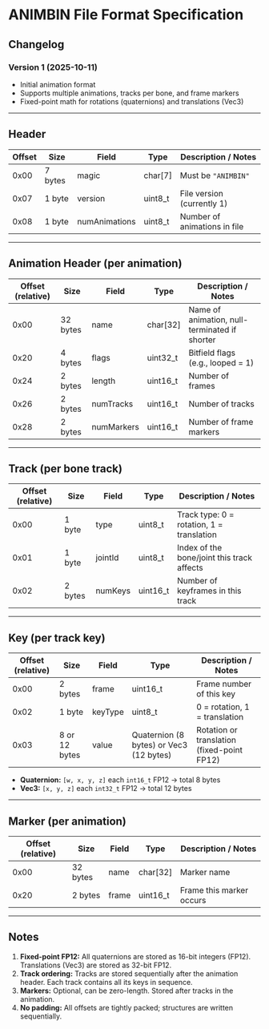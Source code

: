 # ANIMBIN File Format Specification

## Changelog

### Version 1 (2025-10-11)
- Initial animation format
- Supports multiple animations, tracks per bone, and frame markers
- Fixed-point math for rotations (quaternions) and translations (Vec3)

---

## Header

| Offset  | Size     | Field         | Type       | Description / Notes                          |
|--------|---------|--------------|-----------|----------------------------------------------|
| 0x00   | 7 bytes | magic        | char[7]   | Must be `"ANIMBIN"`                           |
| 0x07   | 1 byte  | version      | uint8_t   | File version (currently 1)                   |
| 0x08   | 1 byte | numAnimations| uint8_t  | Number of animations in file                 |

---

## Animation Header (per animation)

| Offset (relative) | Size     | Field        | Type       | Description / Notes                            |
|-----------------|---------|-------------|-----------|-----------------------------------------------|
| 0x00            | 32 bytes| name        | char[32]  | Name of animation, null-terminated if shorter |
| 0x20            | 4 bytes | flags       | uint32_t  | Bitfield flags (e.g., looped = 1)             |
| 0x24            | 2 bytes | length      | uint16_t  | Number of frames                               |
| 0x26            | 2 bytes | numTracks   | uint16_t  | Number of tracks                               |
| 0x28            | 2 bytes | numMarkers  | uint16_t  | Number of frame markers                        |

---

## Track (per bone track)

| Offset (relative) | Size     | Field      | Type       | Description / Notes                          |
|-----------------|---------|-----------|-----------|----------------------------------------------|
| 0x00            | 1 byte  | type      | uint8_t   | Track type: 0 = rotation, 1 = translation   |
| 0x01            | 1 byte  | jointId   | uint8_t   | Index of the bone/joint this track affects  |
| 0x02            | 2 bytes | numKeys   | uint16_t  | Number of keyframes in this track           |

---

## Key (per track key)

| Offset (relative) | Size     | Field        | Type      | Description / Notes                           |
|-----------------|---------|-------------|----------|-----------------------------------------------|
| 0x00            | 2 bytes | frame       | uint16_t | Frame number of this key                      |
| 0x02            | 1 byte  | keyType     | uint8_t  | 0 = rotation, 1 = translation                 |
| 0x03            | 8 or 12 bytes | value   | Quaternion (8 bytes) or Vec3 (12 bytes) | Rotation or translation (fixed-point FP12) |

- **Quaternion:** `[w, x, y, z]` each `int16_t` FP12 → total 8 bytes  
- **Vec3:** `[x, y, z]` each `int32_t` FP12 → total 12 bytes

---

## Marker (per animation)

| Offset (relative) | Size     | Field  | Type           | Description / Notes                          |
|-----------------|---------|--------|---------------|-----------------------------------------------|
| 0x00            | 32 bytes| name   | char[32]      | Marker name                                   |
| 0x20            | 2 bytes | frame  | uint16_t      | Frame this marker occurs                       |

---

## Notes

1. **Fixed-point FP12:** All quaternions are stored as 16-bit integers (FP12). Translations (Vec3) are stored as 32-bit FP12.  
2. **Track ordering:** Tracks are stored sequentially after the animation header. Each track contains all its keys in sequence.  
3. **Markers:** Optional, can be zero-length. Stored after tracks in the animation.  
4. **No padding:** All offsets are tightly packed; structures are written sequentially.  
